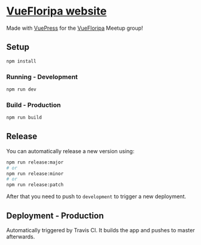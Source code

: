 # [VueFloripa website](https://floripa.vue.community/)

Made with [VuePress](https://github.com/vuejs/vuepress/) for the [VueFloripa](https://www.meetup.com/vuefloripa/) Meetup group!

## Setup
```bash
npm install
```

### Running - Development
```bash
npm run dev
```

### Build - Production
```bash
npm run build
```

## Release
You can automatically release a new version using:
```bash
npm run release:major
# or
npm run release:minor
# or
npm run release:patch
```

After that you need to push to `development` to trigger a new deployment.

## Deployment - Production
Automatically triggered by Travis CI. It builds the app and pushes to master afterwards.